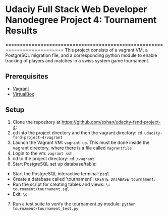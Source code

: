 # Udaciy Full Stack Web Developer Nanodegree Project 4: Tournament Results
==========================================================================
This project consists of a vagrant VM, a PostgreSQL migration file, and a
corresponding python module to enable tracking of players and matches in a
swiss system game tournament.

## Prerequisites
- [Vagrant](http://vagrantup.com/)
- [VirtualBox](https://www.virtualbox.org/)

## Setup
1. Clone the repository at https://github.com/sxhan/udacity-fsnd-project-4:
2. cd into the project directory and then the vagrant directory: `cd udacity-fsnd-project-4/vagrant`
3. Launch the Vagrant VM: `vagrant up`. This must be done inside the vagrant directory, where there is a file called `Vagrantfile`
4. Login to the vm: `vagrant ssh`
5. cd to the project directory: `cd /vagrant`
6. Start PostgreSQL set up database/table:
 - Start the PostgreSQL interactive terminal: `psql`
 - Create a database called 'tournament': `CREATE DATABASE tournament;`
 - Run the script for creating tables and views: `\i tournament/tournament.sql`
 - Exit: `\q`
7. Run a test suite to verify the tournament.py module: `python tournament/tournament_test.py`
